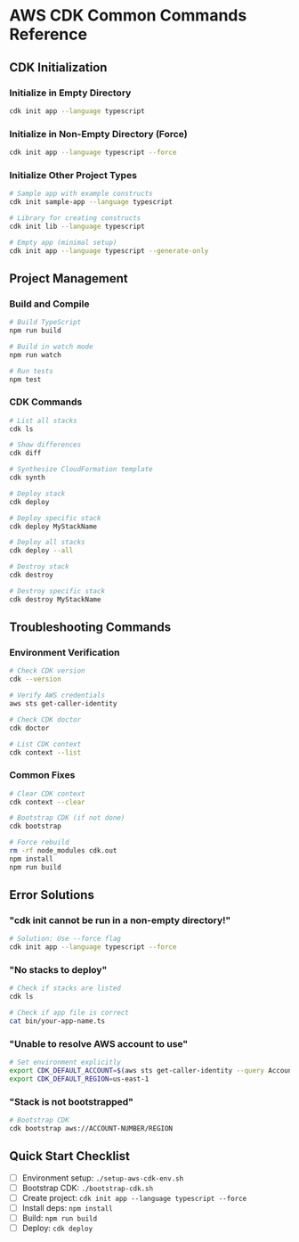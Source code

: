 # AWS CDK Common Commands Reference

## CDK Initialization

### Initialize in Empty Directory
```bash
cdk init app --language typescript
```

### Initialize in Non-Empty Directory (Force)
```bash
cdk init app --language typescript --force
```

### Initialize Other Project Types
```bash
# Sample app with example constructs
cdk init sample-app --language typescript

# Library for creating constructs
cdk init lib --language typescript

# Empty app (minimal setup)
cdk init app --language typescript --generate-only
```

## Project Management

### Build and Compile
```bash
# Build TypeScript
npm run build

# Build in watch mode
npm run watch

# Run tests
npm test
```

### CDK Commands
```bash
# List all stacks
cdk ls

# Show differences
cdk diff

# Synthesize CloudFormation template
cdk synth

# Deploy stack
cdk deploy

# Deploy specific stack
cdk deploy MyStackName

# Deploy all stacks
cdk deploy --all

# Destroy stack
cdk destroy

# Destroy specific stack
cdk destroy MyStackName
```

## Troubleshooting Commands

### Environment Verification
```bash
# Check CDK version
cdk --version

# Verify AWS credentials
aws sts get-caller-identity

# Check CDK doctor
cdk doctor

# List CDK context
cdk context --list
```

### Common Fixes
```bash
# Clear CDK context
cdk context --clear

# Bootstrap CDK (if not done)
cdk bootstrap

# Force rebuild
rm -rf node_modules cdk.out
npm install
npm run build
```

## Error Solutions

### "cdk init cannot be run in a non-empty directory!"
```bash
# Solution: Use --force flag
cdk init app --language typescript --force
```

### "No stacks to deploy"
```bash
# Check if stacks are listed
cdk ls

# Check if app file is correct
cat bin/your-app-name.ts
```

### "Unable to resolve AWS account to use"
```bash
# Set environment explicitly
export CDK_DEFAULT_ACCOUNT=$(aws sts get-caller-identity --query Account --output text)
export CDK_DEFAULT_REGION=us-east-1
```

### "Stack is not bootstrapped"
```bash
# Bootstrap CDK
cdk bootstrap aws://ACCOUNT-NUMBER/REGION
```

## Quick Start Checklist

- [ ] Environment setup: `./setup-aws-cdk-env.sh`
- [ ] Bootstrap CDK: `./bootstrap-cdk.sh`
- [ ] Create project: `cdk init app --language typescript --force`
- [ ] Install deps: `npm install`
- [ ] Build: `npm run build`
- [ ] Deploy: `cdk deploy`